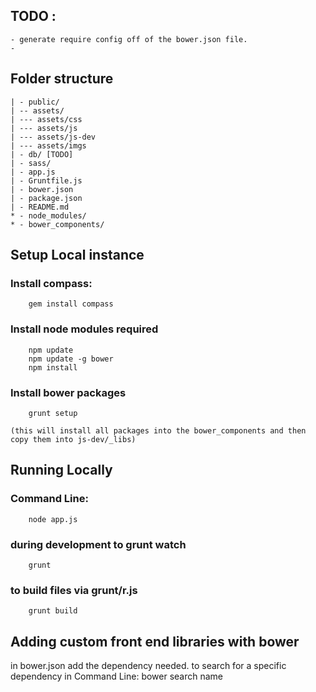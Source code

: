 ## TODO :

	- generate require config off of the bower.json file.
	- 

## Folder structure
```
| - public/
| -- assets/
| --- assets/css
| --- assets/js
| --- assets/js-dev
| --- assets/imgs
| - db/ [TODO]
| - sass/
| - app.js
| - Gruntfile.js
| - bower.json
| - package.json
| - README.md
* - node_modules/
* - bower_components/
```



## Setup Local instance 
 
### Install compass:
```
	gem install compass 
```
### Install node modules required
```
	npm update
	npm update -g bower
	npm install
```
### Install bower packages
```
	grunt setup
```
	(this will install all packages into the bower_components and then copy them into js-dev/_libs)


## Running Locally


### Command Line:
```
	node app.js
```
### during development to grunt watch
```
	grunt 
```
### to build files via grunt/r.js
```
	grunt build
```
	


## Adding custom front end libraries with bower

in bower.json add the dependency needed.
 	to search for a specific dependency in Command Line:
 		bower search name



	